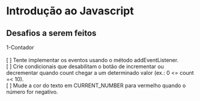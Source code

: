 # Introdução ao Javascript

## Desafios a serem feitos

1-Contador<br><br>
[ ] Tente implementar os eventos usando o método addEventListener.<br>
[ ] Crie condicionais que desabilitam o botão de incrementar ou decrementar quando count chegar a um determinado valor (ex.: 0 <= count =< 10).<br>
[ ] Mude a cor do texto em CURRENT_NUMBER para vermelho quando o número for negativo.<br>
